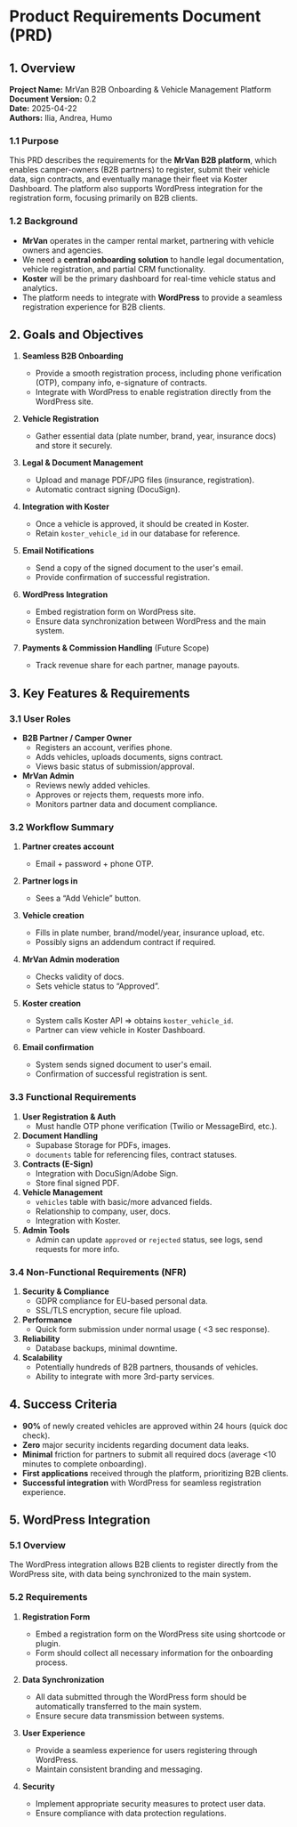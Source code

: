 # Product Requirements Document (PRD)

## 1. Overview

**Project Name:** MrVan B2B Onboarding & Vehicle Management Platform  
**Document Version:** 0.2  
**Date:** 2025-04-22  
**Authors:** Ilia, Andrea, Humo

### 1.1 Purpose
This PRD describes the requirements for the **MrVan B2B platform**, which enables camper-owners (B2B partners) to register, submit their vehicle data, sign contracts, and eventually manage their fleet via Koster Dashboard. The platform also supports WordPress integration for the registration form, focusing primarily on B2B clients.

### 1.2 Background
- **MrVan** operates in the camper rental market, partnering with vehicle owners and agencies.  
- We need a **central onboarding solution** to handle legal documentation, vehicle registration, and partial CRM functionality.  
- **Koster** will be the primary dashboard for real-time vehicle status and analytics.
- The platform needs to integrate with **WordPress** to provide a seamless registration experience for B2B clients.

## 2. Goals and Objectives

1. **Seamless B2B Onboarding**  
   - Provide a smooth registration process, including phone verification (OTP), company info, e-signature of contracts.
   - Integrate with WordPress to enable registration directly from the WordPress site.
2. **Vehicle Registration**  
   - Gather essential data (plate number, brand, year, insurance docs) and store it securely.
3. **Legal & Document Management**  
   - Upload and manage PDF/JPG files (insurance, registration).  
   - Automatic contract signing (DocuSign).
4. **Integration with Koster**  
   - Once a vehicle is approved, it should be created in Koster.  
   - Retain `koster_vehicle_id` in our database for reference.
5. **Email Notifications**  
   - Send a copy of the signed document to the user's email.
   - Provide confirmation of successful registration.

6. **WordPress Integration**  
   - Embed registration form on WordPress site.
   - Ensure data synchronization between WordPress and the main system.

7. **Payments & Commission Handling** (Future Scope)  
   - Track revenue share for each partner, manage payouts.

## 3. Key Features & Requirements

### 3.1 User Roles

- **B2B Partner / Camper Owner**  
  - Registers an account, verifies phone.  
  - Adds vehicles, uploads documents, signs contract.  
  - Views basic status of submission/approval.  
- **MrVan Admin**  
  - Reviews newly added vehicles.  
  - Approves or rejects them, requests more info.  
  - Monitors partner data and document compliance.

### 3.2 Workflow Summary

1. **Partner creates account**  
   - Email + password + phone OTP.  
2. **Partner logs in**  
   - Sees a “Add Vehicle” button.  
3. **Vehicle creation**  
   - Fills in plate number, brand/model/year, insurance upload, etc.  
   - Possibly signs an addendum contract if required.  
4. **MrVan Admin moderation**  
   - Checks validity of docs.  
   - Sets vehicle status to “Approved”.  
5. **Koster creation**  
   - System calls Koster API => obtains `koster_vehicle_id`.  
   - Partner can view vehicle in Koster Dashboard.

6. **Email confirmation**  
   - System sends signed document to user's email.
   - Confirmation of successful registration is sent.

### 3.3 Functional Requirements

1. **User Registration & Auth**  
   - Must handle OTP phone verification (Twilio or MessageBird, etc.).  
2. **Document Handling**  
   - Supabase Storage for PDFs, images.  
   - `documents` table for referencing files, contract statuses.  
3. **Contracts (E-Sign)**  
   - Integration with DocuSign/Adobe Sign.  
   - Store final signed PDF.  
4. **Vehicle Management**  
   - `vehicles` table with basic/more advanced fields.  
   - Relationship to company, user, docs.  
   - Integration with Koster.  
5. **Admin Tools**  
   - Admin can update `approved` or `rejected` status, see logs, send requests for more info.

### 3.4 Non-Functional Requirements (NFR)

1. **Security & Compliance**  
   - GDPR compliance for EU-based personal data.  
   - SSL/TLS encryption, secure file upload.  
2. **Performance**  
   - Quick form submission under normal usage ( <3 sec response).  
3. **Reliability**  
   - Database backups, minimal downtime.  
4. **Scalability**  
   - Potentially hundreds of B2B partners, thousands of vehicles.  
   - Ability to integrate with more 3rd-party services.


## 4. Success Criteria

- **90%** of newly created vehicles are approved within 24 hours (quick doc check).  
- **Zero** major security incidents regarding document data leaks.  
- **Minimal** friction for partners to submit all required docs (average <10 minutes to complete onboarding).  
- **First applications** received through the platform, prioritizing B2B clients.
- **Successful integration** with WordPress for seamless registration experience.

## 5. WordPress Integration

### 5.1 Overview
The WordPress integration allows B2B clients to register directly from the WordPress site, with data being synchronized to the main system.

### 5.2 Requirements

1. **Registration Form**
   - Embed a registration form on the WordPress site using shortcode or plugin.
   - Form should collect all necessary information for the onboarding process.

2. **Data Synchronization**
   - All data submitted through the WordPress form should be automatically transferred to the main system.
   - Ensure secure data transmission between systems.

3. **User Experience**
   - Provide a seamless experience for users registering through WordPress.
   - Maintain consistent branding and messaging.

4. **Security**
   - Implement appropriate security measures to protect user data.
   - Ensure compliance with data protection regulations.


